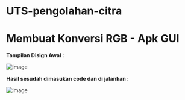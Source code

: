 # UTS-pengolahan-citra

# Membuat Konversi RGB - Apk GUI 

**Tampilan Disign Awal :**

![image](https://user-images.githubusercontent.com/56398829/117529725-51e0a780-b003-11eb-975c-7fca062c0755.png)

**Hasil sesudah dimasukan code dan di jalankan :**

![image](https://user-images.githubusercontent.com/56398829/117529798-f5ca5300-b003-11eb-8731-d825f69a434e.png)
